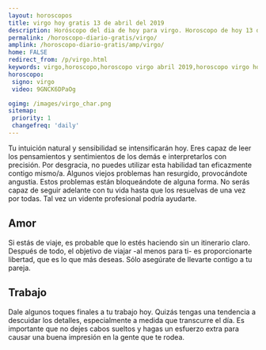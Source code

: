 ```yaml
---
layout: horoscopos
title: virgo hoy gratis 13 de abril del 2019 
description: Horóscopo del dia de hoy para virgo. Horoscopo de hoy 13 de abril del 2019. Las predicciones de amor, trabajo, vida personal gratis.
permalink: /horoscopo-diario-gratis/virgo/
amplink: /horoscopo-diario-gratis/amp/virgo/
home: FALSE
redirect_from: /p/virgo.html
keywords: virgo,horoscopo,horoscopo virgo abril 2019,horoscopo virgo hoy,tarot virgo abril 2019,horoscopo virgo,tarot virgo hoy,horoscopo de hoy,horoscopo diario,tarot del amor,horoscopo de hoy virgo,horoscopo diario del tarot, Horoscopo de hoy virgo 13 de abril del 2019,horóscopo del día,signos zodiacales 2019, el horoscopo de hoy
horoscopo:
 signo: virgo
 video: 9GNCK6DPaOg

ogimg: /images/virgo_char.png
sitemap:
 priority: 1
 changefreq: 'daily'
---
```



Tu intuición natural y sensibilidad se intensificarán hoy. Eres capaz de leer los pensamientos y sentimientos de los demás e interpretarlos con precisión. Por desgracia, no puedes utilizar esta habilidad tan eficazmente contigo mismo/a. Algunos viejos problemas han resurgido, provocándote angustia. Estos problemas están bloqueándote de alguna forma. No serás capaz de seguir adelante con tu vida hasta que los resuelvas de una vez por todas. Tal vez un vidente profesional podría ayudarte.

## Amor

Si estás de viaje, es probable que lo estés haciendo sin un itinerario claro. Después de todo, el objetivo de viajar -al menos para ti- es proporcionarte libertad, que es lo que más deseas. Sólo asegúrate de llevarte contigo a tu pareja.

## Trabajo

Dale algunos toques finales a tu trabajo hoy. Quizás tengas una tendencia a descuidar los detalles, especialmente a medida que transcurre el día. Es importante que no dejes cabos sueltos y hagas un esfuerzo extra para causar una buena impresión en la gente que te rodea.